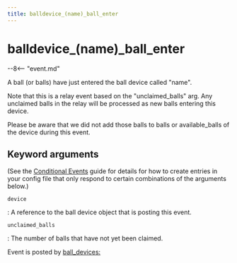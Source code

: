 ```yaml
---
title: balldevice_(name)_ball_enter
---
```


# balldevice_(name)_ball_enter


--8<-- "event.md"

A ball (or balls) have just entered the ball device called "name".

Note that this is a relay event based on the "unclaimed_balls" arg.
Any unclaimed balls in the relay will be processed as new balls entering
this device.

Please be aware that we did not add those balls to balls or
available_balls of the device during this event.

## Keyword arguments

(See the [Conditional Events](overview/conditional.md)
guide for details for how to create entries in your config file that
only respond to certain combinations of the arguments below.)

`device`

:   A reference to the ball device object that is posting this event.

`unclaimed_balls`

:   The number of balls that have not yet been claimed.

Event is posted by [ball_devices:](../config/ball_devices.md)
